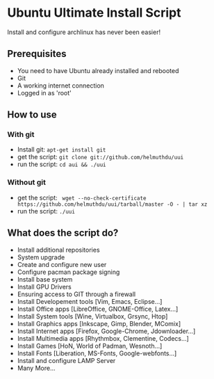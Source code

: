# Ubuntu Ultimate Install Script

Install and configure archlinux has never been easier!

## Prerequisites

- You need to have Ubuntu already installed and rebooted
- Git
- A working internet connection
- Logged in as 'root'

## How to use

### With git
- Install git: `apt-get install git`
- get the script: `git clone git://github.com/helmuthdu/uui`
- run the script: `cd aui && ./uui`

### Without git
- get the script: ` wget --no-check-certificate https://github.com/helmuthdu/uui/tarball/master -O - | tar xz`
- run the script: `./uui`

## What does the script do?

- Install additional repositories
- System upgrade
- Create and configure new user
- Configure pacman package signing
- Install base system
- Install GPU Drivers
- Ensuring access to GIT through a firewall
- Install Developement tools [Vim, Emacs, Eclipse...]
- Install Office apps [LibreOffice, GNOME-Office, Latex...]
- Install System tools [Wine, Virtualbox, Grsync, Htop]
- Install Graphics apps [Inkscape, Gimp, Blender, MComix]
- Install Internet apps [Firefox, Google-Chrome, Jdownloader...]
- Install Multimedia apps [Rhythmbox, Clementine, Codecs...]
- Install Games [HoN, World of Padman, Wesnoth...]
- Install Fonts [Liberation, MS-Fonts, Google-webfonts...]
- Install and configure LAMP Server
- Many More...
